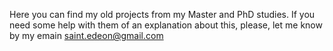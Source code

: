 Here you can find my old projects from my Master and PhD studies. If you need some help with them of an explanation about this, please, let me know by my emain saint.edeon@gmail.com
